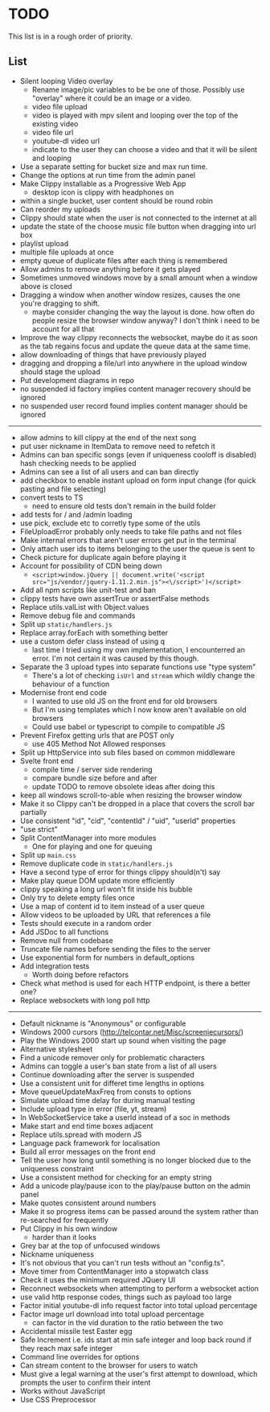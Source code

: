 TODO
====

This list is in a rough order of priority.

List
----

* Silent looping Video overlay
	* Rename image/pic variables to be be one of those. Possibly use "overlay" where it could be an image or a video.
	* video file upload
	* video is played with mpv silent and looping over the top of the existing video
	* video file url
	* youtube-dl video url
	* indicate to the user they can choose a video and that it will be silent and looping
* Use a separate setting for bucket size and max run time.
* Change the options at run time from the admin panel
* Make Clippy installable as a Progressive Web App
	* desktop icon is clippy with headphones on
* within a single bucket, user content should be round robin
* Can reorder my uploads
* Clippy should state when the user is not connected to the internet at all
* update the state of the choose music file button when dragging into url box
* playlist upload
* multiple file uploads at once
* empty queue of duplicate files after each thing is remembered
* Allow admins to remove anything before it gets played
* Sometimes unmoved windows move by a small amount when a window above is closed
* Dragging a window when another window resizes, causes the one you're dragging to shift.
	* maybe consider changing the way the layout is done. how often do people resize the browser window anyway? I don't think i need to be account for all that
* Improve the way clippy reconnects the websocket, maybe do it as soon as the tab regains focus and update the queue data at the same time.
* allow downloading of things that have previously played
* dragging and dropping a file/url into anywhere in the upload window should stage the upload
* Put development diagrams in repo
* no suspended id factory implies content manager recovery should be ignored
* no suspended user record found implies content manager should be ignored

---

* allow admins to kill clippy at the end of the next song
* put user nickname in ItemData to remove need to refetch it
* Admins can ban specific songs (even if uniqueness cooloff is disabled) hash checking needs to be applied
* Admins can see a list of all users and can ban directly
* add checkbox to enable instant upload on form input change (for quick pasting and file selecting)
* convert tests to TS
	* need to ensure old tests don't remain in the build folder
* add tests for / and /admin loading
* use pick, exclude etc to corretly type some of the utils
* FileUploadError probably only needs to take file paths and not files
* Make internal errors that aren't user errors get put in the terminal
* Only attach user ids to items belonging to the user the queue is sent to
* Check picture for duplicate again before playing it
* Account for possibility of CDN being down
	* `<script>window.jQuery || document.write('<script src="js/vendor/jquery-1.11.2.min.js"><\/script>')</script>`
* Add all npm scripts like unit-test and ban
* clippy tests have own assertTrue or assertFalse methods
* Replace utils.valList with Object.values
* Remove debug file and commands
* Split up `static/handlers.js`
* Replace array.forEach with something better
* use a custom defer class instead of using q
	* last time I tried using my own implementation, I encounterred an error. I'm not certain it was caused by this though.
* Separate the 3 upload types into separate functions use "type system"
	* There's a lot of checking `isUrl` and `stream` which wildly change the behaviour of a function
* Modernise front end code
	* I wanted to use old JS on the front end for old browsers
	* But I'm using templates which I now know aren't available on old browsers
	* Could use babel or typescript to compile to compatible JS
* Prevent Firefox getting urls that are POST only
	* use 405 Method Not Allowed responses
* Split up HttpService into sub files based on common middleware
* Svelte front end
	* compile time / server side rendering
	* compare bundle size before and after
	* update TODO to remove obsolete ideas after doing this
* keep all windows scroll-to-able when resizing the browser window
* Make it so Clippy can't be dropped in a place that covers the scroll bar partially
* Use consistent "id", "cid", "contentId" / "uid", "userId" properties
* "use strict"
* Split ContentManager into more modules
	* One for playing and one for queuing
* Split up `main.css`
* Remove duplicate code in `static/handlers.js`
* Have a second type of error for things clippy should(n't) say
* Make play queue DOM update more efficiently
* clippy speaking a long url won't fit inside his bubble
* Only try to delete empty files once
* Use a map of content id to item instead of a user queue
* Allow videos to be uploaded by URL that references a file
* Tests should execute in a random order
* Add JSDoc to all functions
* Remove null from codebase
* Truncate file names before sending the files to the server
* Use exponential form for numbers in default_options
* Add integration tests
	* Worth doing before refactors
* Check what method is used for each HTTP endpoint, is there a better one?
* Replace websockets with long poll http

---

* Default nickname is "Anonymous" or configurable
* Windows 2000 cursors (http://telcontar.net/Misc/screeniecursors/)
* Play the Windows 2000 start up sound when visiting the page
* Alternative stylesheet
* Find a unicode remover only for problematic characters
* Admins can toggle a user's ban state from a list of all users
* Continue downloading after the server is suspended
* Use a consistent unit for differet time lengths in options
* Move queueUpdateMaxFreq from consts to options
* Simulate upload time delay for during manual testing
* Include upload type in error (file, yt, stream)
* In WebSocketService take a userId instead of a soc in methods
* Make start and end time boxes adjacent
* Replace utils.spread with modern JS
* Language pack framework for localisation
* Build all error messages on the front end
* Tell the user how long until something is no longer blocked due to the uniqueness constraint
* Use a consistent method for checking for an empty string
* Add a unicode play/pause icon to the play/pause button on the admin panel
* Make quotes consistent around numbers
* Make it so progress items can be passed around the system rather than re-searched for frequently
* Put Clippy in his own window
	* harder than it looks
* Grey bar at the top of unfocused windows
* Nickname uniqueness
* It's not obvious that you can't run tests without an "config.ts".
* Move timer from ContentManager into a stopwatch class
* Check it uses the minimum required JQuery UI
* Reconnect websockets when attempting to perform a websocket action
* use valid http response codes, things such as payload too large
* Factor initial youtube-dl info request factor into total upload percentage
* Factor image url download into total upload percentage
	* can factor in the vid duration to the ratio between the two
* Accidental missile test Easter egg
* Safe Increment i.e. ids start at min safe integer and loop back round if they reach max safe integer
* Command line overrides for options
* Can stream content to the browser for users to watch
* Must give a legal warning at the user's first attempt to download, which prompts the user to confirm their intent
* Works without JavaScript
* Use CSS Preprocessor